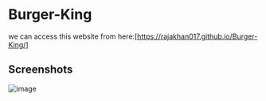 # Burger-King
we can access this website from here:[https://rajakhan017.github.io/Burger-King/]
## Screenshots
![image](https://github.com/rajakhan017/Burger-King/assets/135150598/3887365b-63d2-4056-aacf-c70218203ea6)

